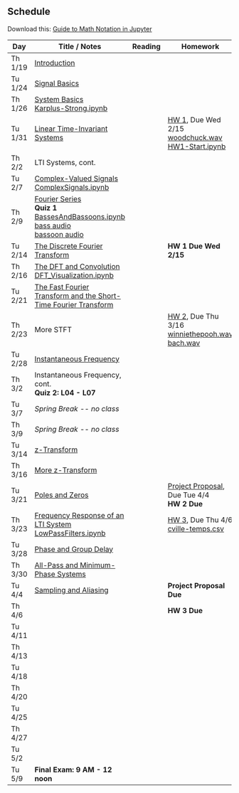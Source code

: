 ## Schedule

Download this: [Guide to Math Notation in Jupyter](examples/MathNotationGuide.ipynb)


| Day     | Title / Notes                                                      | Reading               | Homework                                   |
|---------|--------------------------------------------------------------------|-----------------------|--------------------------------------------|
| Th 1/19 | [Introduction](lectures/L00-Introduction.pdf)                      |                       |                                            |
| Tu 1/24 | [Signal Basics](lectures/L01-SignalBasics.pdf)                     |                       |                                            |
| Th 1/26 | [System Basics](lectures/L02-SystemBasics.pdf)<br>[Karplus-Strong.ipynb](examples/Karplus-Strong.ipynb) |                       |                                            |
| Tu 1/31 | [Linear Time-Invariant Systems](lectures/L03-LTISystems.pdf)       |                       | [HW 1](homeworks/hw1.pdf), Due Wed 2/15<br>[woodchuck.wav](homeworks/woodchuck.wav)<br>[HW1-Start.ipynb](homeworks/HW1-Start.ipynb)  |
| Th 2/2  | LTI Systems, cont.                                                 |                       |                                            |
| Tu 2/7  | [Complex-Valued Signals](lectures/L04-ComplexSignals.pdf)<br>[ComplexSignals.ipynb](examples/ComplexSignals.ipynb) |                       |                                            |
| Th 2/9  | [Fourier Series](lectures/L05-FourierSeries.pdf)<br>**Quiz 1**<br>[BassesAndBassoons.ipynb](examples/BassesAndBassoons.ipynb)<br>[bass audio](examples/double-bass_A1_1_forte_arco-normal.wav)<br>[bassoon audio](examples/bassoon_A2_1_forte_normal.wav) |                       |                                            |
| Tu 2/14 | [The Discrete Fourier Transform](lectures/L06-DiscreteFourierTransform.pdf) |              | **HW 1 Due Wed 2/15**                      |
| Th 2/16 | [The DFT and Convolution](lectures/L07-DFTConvolution.pdf)<br>[DFT_Visualization.ipynb](examples/DFT_Visualization.ipynb) |                       |                                            |
| Tu 2/21 | [The Fast Fourier Transform and the Short-Time Fourier Transform](lectures/L08-FFT_STFT.pdf) |                       |                                            |
| Th 2/23 | More STFT                                                          |                       | [HW 2](homeworks/hw2.pdf), Due Thu 3/16<br>[winniethepooh.wav](homeworks/winniethepooh.wav)<br>[bach.wav](homeworks/bach.wav) |
| Tu 2/28 | [Instantaneous Frequency](lectures/L09-InstantaneousFrequency.pdf) |                       |                                            |
| Th 3/2  | Instantaneous Frequency, cont.<br>**Quiz 2: L04 - L07**            |                       |                                            |
| Tu 3/7  | *Spring Break -- no class* | | |
| Th 3/9  | *Spring Break -- no class* | | |
| Tu 3/14 | [z-Transform](lectures/L10-zTransform.pdf)                         |                       |                                            |
| Th 3/16 | [More z-Transform](lectures/L11-zTransform2.pdf)                   |                       |                                            |
| Tu 3/21 | [Poles and Zeros](lectures/L12-PolesAndZeros.pdf)                  |                       | [Project Proposal](project/proposal.pdf), Due Tue 4/4<br>**HW 2 Due** |
| Th 3/23 | [Frequency Response of an LTI System](lectures/L13-FrequencyResponse.pdf)<br>[LowPassFilters.ipynb](examples/LowPassFilters.ipynb) |   | [HW 3](homeworks/hw3.pdf), Due Thu 4/6<br>[cville-temps.csv](homeworks/cville-temps.csv)  |
| Tu 3/28 | [Phase and Group Delay](lectures/L14-PhaseAndGroupDelay.pdf)       |                       |                                            |
| Th 3/30 | [All-Pass and Minimum-Phase Systems](lectures/L15-AllPassAndMinimumPhase.pdf) |            |                                            |
| Tu 4/4  | [Sampling and Aliasing](lectures/L16-SamplingAndAliasing.pdf)      |                       | **Project Proposal Due**                   |
| Th 4/6  |                                                                    |                       | **HW 3 Due**                               |
| Tu 4/11 |                                                                    |                       |                                            |
| Th 4/13 |                                                                    |                       |                                            |
| Tu 4/18 |                                                                    |                       |                                            |
| Th 4/20 |                                                                    |                       |                                            |
| Tu 4/25 |                                                                    |                       |                                            |
| Th 4/27 |                                                                    |                       |                                            |
| Tu 5/2  |                                                                    |                       |                                            |
| Tu 5/9  | **Final Exam: 9 AM - 12 noon**                                     |                       |                                            |
